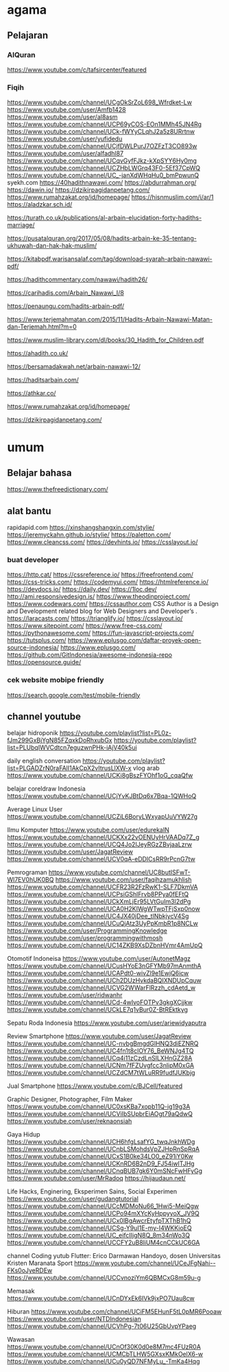 # agama

## Pelajaran

### AlQuran

https://www.youtube.com/c/tafsircenter/featured

### Fiqih

https://www.youtube.com/channel/UCgOkSrZoL698_Wfrdket-Lw
https://www.youtube.com/user/Amfb1428
https://www.youtube.com/user/al8asm
https://www.youtube.com/channel/UCP69yCOS-EOn1MMh45JN4Rg
https://www.youtube.com/channel/UCk-fWYyCLqhJ2a5z8URrtnw
https://www.youtube.com/user/yufidedu
https://www.youtube.com/channel/UCjfDWLPurJ7OZFzT3CO893w
https://www.youtube.com/user/alfadhl87
https://www.youtube.com/channel/UCqvGyfFJkz-kXpSYY6Hy0mg
https://www.youtube.com/channel/UCZHbLWGrq43F0-5Ef37CpWQ
https://www.youtube.com/channel/UC_-janXdWHqHu0_bmPpwunQ
syekh.com
https://40hadithnawawi.com/
https://abdurrahman.org/
https://dawin.io/
https://dzikirpagidanpetang.com/
https://www.rumahzakat.org/id/homepage/
https://hisnmuslim.com/i/ar/1
https://aladzkar.sch.id/

https://turath.co.uk/publications/al-arbain-elucidation-forty-hadiths-marriage/

https://pusatalquran.org/2017/05/08/hadits-arbain-ke-35-tentang-ukhuwah-dan-hak-hak-muslim/

https://kitabpdf.warisansalaf.com/tag/download-syarah-arbain-nawawi-pdf/

https://hadithcommentary.com/nawawi/hadith26/

https://carihadis.com/Arbain_Nawawi_I/8

https://penaungu.com/hadits-arbain-pdf/

https://www.terjemahmatan.com/2015/11/Hadits-Arbain-Nawawi-Matan-dan-Terjemah.html?m=0

https://www.muslim-library.com/dl/books/30_Hadith_for_Children.pdf

https://ahadith.co.uk/

https://bersamadakwah.net/arbain-nawawi-12/

https://haditsarbain.com/

https://athkar.co/

https://www.rumahzakat.org/id/homepage/

https://dzikirpagidanpetang.com/

# umum

## Belajar bahasa
https://www.thefreedictionary.com/
## alat bantu
rapidapid.com
https://xinshangshangxin.com/stylie/
https://jeremyckahn.github.io/stylie/
https://paletton.com/
https://www.cleancss.com/
https://devhints.io/
https://csslayout.io/

### buat developer
https://http.cat/
https://cssreference.io/
https://freefrontend.com/
https://css-tricks.com/
https://codemyui.com/
https://htmlreference.io/
https://devdocs.io/
https://daily.dev/
https://1loc.dev/
http://ami.responsivedesign.is/
https://www.theodinproject.com/
https://www.codewars.com/
https://cssauthor.com CSS Author is a Design and Development related blog for Web Designers and Developer’s .
https://laracasts.com/
https://trianglify.io/
https://csslayout.io/
https://www.sitepoint.com/
https://www.free-css.com/
https://pythonawesome.com/
https://fun-javascript-projects.com/
https://tutsplus.com/
https://www.eplusgo.com/daftar-proyek-open-source-indonesia/
https://www.eplusgo.com/
https://github.com/GitIndonesia/awesome-indonesia-repo
https://opensource.guide/
### cek website mobipe friendly
https://search.google.com/test/mobile-friendly

## channel youtube

belajar hidroponik
https://youtube.com/playlist?list=PL0z-fJm299GxBjYgN85FZqxkDoRhxubGx
https://youtube.com/playlist?list=PLUbqIWVCdtcn7eguzwnPHk-iAjV40k5ui



daily english conversation
https://youtube.com/playlist?list=PLGADZrN0raFAlI1AkCpX2vItrusLlXW-x
vlog arab
https://www.youtube.com/channel/UCKi8gBszFYOhf1oG_cqaQfw

belajar coreldraw Indonesia
https://www.youtube.com/channel/UCjYvKJBtDq6x7Bqa-1QWHoQ

Average Linux User
https://www.youtube.com/channel/UCZiL6BoryLWxyapUuVYW27g

Ilmu Komputer
https://www.youtube.com/user/edurekaIN
https://www.youtube.com/channel/UCKXx22vOENUyHrVAADq7Z_g
https://www.youtube.com/channel/UCQ4Jo2IJeyRGzZBvjaaLzrw
https://www.youtube.com/user/JagatReview
https://www.youtube.com/channel/UCV0qA-eDDICsRR9rPcnG7tw

Pemrograman
https://www.youtube.com/channel/UC8butISFwT-Wl7EV0hUK0BQ
https://www.youtube.com/user/faqihzamukhlish
https://www.youtube.com/channel/UCFR23R2FzRwK1-SLF7DkmVA
https://www.youtube.com/channel/UCPsiGShlFrvb8PPya0fEFtQ
https://www.youtube.com/channel/UCkXmLjEr95LVtGuIm3l2dPg
https://www.youtube.com/channel/UCA0H2KIWgWTwpTFjSxp0now
https://www.youtube.com/channel/UC4JX40jDee_tINbkjycV4Sg
https://www.youtube.com/channel/UCuQjAtz3UyPpKmbR1p8NCLw
https://www.youtube.com/user/ProgrammingKnowledge
https://www.youtube.com/user/programmingwithmosh
https://www.youtube.com/channel/UC14ZKB9XsDZbnHVmr4AmUpQ

Otomotif Indoneisa
https://www.youtube.com/user/AutonetMagz
https://www.youtube.com/channel/UCusHYoE3nGFYMb97mAnmthA
https://www.youtube.com/channel/UCAPdt0-wivZl9e1EwjQ6icw
https://www.youtube.com/channel/UCh2DUzHvkdaBQIXNDUpCquw
https://www.youtube.com/channel/UCVG2WWarFlRzzh_cdAetd_w
https://www.youtube.com/user/ridwanhr
https://www.youtube.com/channel/UCd-4wIvoFOTPv3gkgXCjjkw
https://www.youtube.com/channel/UCkLE7q1vBur0Z-BtREktkyg

Sepatu Roda Indonesia
https://www.youtube.com/user/ariewidyaputra

Review Smartphone
https://www.youtube.com/user/JagatReview
https://www.youtube.com/channel/UC-nvbgBmgdGlHNQ3diEZNRQ
https://www.youtube.com/channel/UC4fn1t8clOY76_BeWNJg4TQ
https://www.youtube.com/channel/UCq4i11zCzdLnSlLXHnGZ28A
https://www.youtube.com/channel/UCNm7fFZUvgfcc3nlipM0xGA
https://www.youtube.com/channel/UCZdCM7tWLuRR9fudfJUKbjg

Jual Smartphone
https://www.youtube.com/c/BJCell/featured

Graphic Designer, Photographer, Film Maker
https://www.youtube.com/channel/UC0xsKBa7xopb11Q-ig19g3A
https://www.youtube.com/channel/UCViIbSUpbrEiAOgt79aQdwQ
https://www.youtube.com/user/reknaonsiah

Gaya Hidup
https://www.youtube.com/channel/UCH6hfgLsafYG_twqJnkhWDg
https://www.youtube.com/channel/UCnbLSMohdsVpZJHpRnSpRqA
https://www.youtube.com/channel/UCxS1B0ke34LO0_eZ91iY0Kw
https://www.youtube.com/channel/UCKnRD6B2nD9_FJ54iwITJHg
https://www.youtube.com/channel/UCnqBUB7gk6Y0mSNcFwHFyGg
https://www.youtube.com/user/MrRadoq
https://hijaudaun.net/

Life Hacks, Enginering, Eksperimen Sains, Social Experimen
https://www.youtube.com/user/gudangtutorial
https://www.youtube.com/channel/UCcMDMoNu66_1Hwi5-MeiQgw
https://www.youtube.com/channel/UCPo94mXYcKyHppyyoX_JV9Q
https://www.youtube.com/channel/UCx0lBgAwcrEtyfpTXThB1hQ
https://www.youtube.com/channel/UCSg-Y9uI1E-my-I4WKKioEQ
https://www.youtube.com/channel/UC_eifcIIjgN8Q_8m34nWo3Q
https://www.youtube.com/channel/UCCFY2uB8liUM4cnCCkUC6GA

channel Coding yutub
Flutter: Erico Darmawan Handoyo, dosen Universitas Kristen Maranata
Sport
https://www.youtube.com/channel/UCeJFgNahi--FKs0oJyeRDEw
https://www.youtube.com/channel/UCCvnoziYm6QBMCxG8m59u-g

Memasak
https://www.youtube.com/channel/UCnDYxEk6IVk9jxPO7Uau8cw

Hiburan
https://www.youtube.com/channel/UCiFM5EHunF5tL0pMR6Pooaw
https://www.youtube.com/user/NTDIndonesian
https://www.youtube.com/channel/UCVhPg-7t06U25GbUvpYPaeg

Wawasan
https://www.youtube.com/channel/UCnOf30K0d0e8M7mc4FUzR0A
https://www.youtube.com/channel/UCMCbTLHW5GXsxKMkOelX6-w
https://www.youtube.com/channel/UCu0yQD7NFMyLu_-TmKa4Hqg
